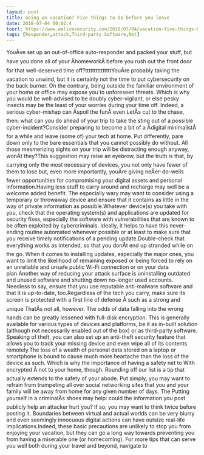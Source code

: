 ```yaml
---
layout: post
title: Going on vacation? Five things to do before you leave
date: 2018-07-04 00:02:4
tourl: https://www.welivesecurity.com/2018/07/04/vacation-five-things-before-you-leave/
tags: [Responder,attack,Third-party Software,Net]
---
```

YouÂve set up an out-of-office auto-responder and packed your stuff, but have you done all of your ÂhomeworkÂ before you rush out the front door for that well-deserved time off?tttttttttttttttYouÂre probably taking the vacation to unwind, but it is certainly not the time to put cybersecurity on the back burner. On the contrary, being outside the familiar environment of your home or office may expose you to unforeseen threats. Which is why you would be well-advised to be doubly cyber-vigilant, or else pesky insects may be the least of your worries during your time off. Indeed, a serious cyber-mishap can Âspoil the funÂ even LetÂs cut to the chase, then: what can you do ahead of your trip to take the sting out of a possible cyber-incident?Consider preparing to become a bit of a Âdigital minimalistÂ for a while and leave (some of) your tech at home. Put differently, pare down only to the bare essentials that you cannot possibly do without. All those mesmerizing sights on your trip will be distracting enough anyway, wonÂt they?This suggestion may raise an eyebrow, but the truth is that, by carrying only the most necessary of devices, you not only have fewer of them to lose but, even more importantly, youÂre giving neÂer-do-wells fewer opportunities for compromising your digital assets and personal information.Having less stuff to carry around and recharge may well be a welcome added benefit. The especially wary may want to consider using a temporary or throwaway device and ensure that it contains as little in the way of private information as possible.Whatever device(s) you take with you, check that the operating system(s) and applications are updated for security fixes, especially the software with vulnerabilities that are known to be often exploited by cybercriminals. Ideally, it helps to have this never-ending routine automated whenever possible or at least to make sure that you receive timely notifications of a pending update.Double-check that everything works as intended, so that you donÂt end up stranded while on the go. When it comes to installing updates, especially the major ones, you want to limit the likelihood of remaining exposed or being forced to rely on an unreliable and unsafe public Wi-Fi connection or on your data plan.Another way of reducing your attack surface is uninstalling outdated and unused software and shutting down no-longer used accounts. Needless to say, ensure that you use reputable anti-malware software and that it is up-to-date, too.Regardless of the tech you carry, make sure its screen is protected with a first line of defense Â such as a strong and unique ThatÂs not all, however. The odds of data falling into the wrong hands can be greatly lessened with full-disk encryption. This is generally available for various types of devices and platforms, be it as in-built solution (although not necessarily enabled out of the box) or as third-party software. Speaking of theft, you can also set up an anti-theft security feature that allows you to track your missing device and even wipe all of its contents remotely.The loss of a wealth of personal data stored on a laptop or smartphone is bound to cause much more heartache than the loss of the device as such. Which is why the importance of having a safety net to With encrypted Â not to your home, though. Rounding off our list is a tip that actually extends to the safety of your abode. Put simply, you may want to refrain from trumpeting all over social networking sites that you and your family will be away from home for any given number of days. The Putting yourself in a criminalÂs shoes may help: could the information you post publicly help an attacker hurt you? If so, you may want to think twice before posting it. Boundaries between virtual and actual worlds can be very blurry and even seemingly innocuous digital actions can have outsize real-life implications.Indeed, these basic precautions are unlikely to stop you from enjoying your vacation, but they can go a long way towards preventing you from having a miserable one (or homecoming). For more tips that can serve you well both during your travel and beyond, navigate to 